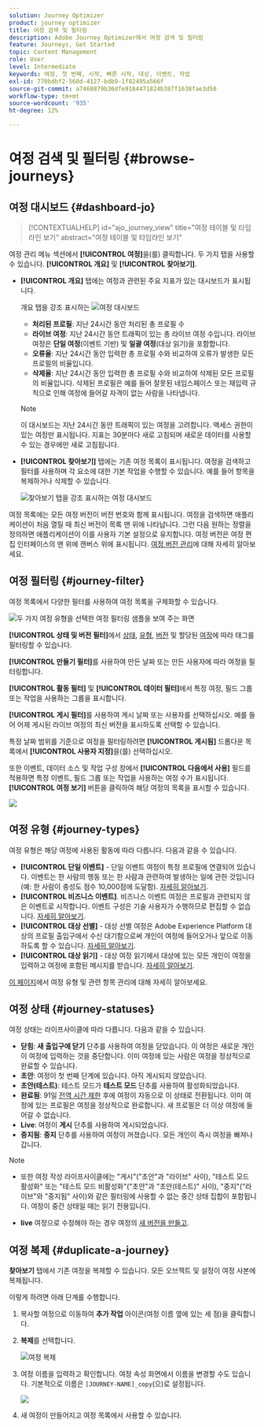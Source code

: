 ```yaml
---
solution: Journey Optimizer
product: journey optimizer
title: 여정 검색 및 필터링
description: Adobe Journey Optimizer에서 여정 검색 및 필터링
feature: Journeys, Get Started
topic: Content Management
role: User
level: Intermediate
keywords: 여정, 첫 번째, 시작, 빠른 시작, 대상, 이벤트, 작업
exl-id: 770bdbf2-560d-4127-bdb9-1f82495a566f
source-git-commit: a7468879b36dfe9184471824b387f1638fae3d50
workflow-type: tm+mt
source-wordcount: '935'
ht-degree: 12%

---
```


# 여정 검색 및 필터링 {#browse-journeys}

## 여정 대시보드 {#dashboard-jo}

>[!CONTEXTUALHELP]
>id="ajo_journey_view"
>title="여정 테이블 및 타임라인 보기"
>abstract="여정 테이블 및 타임라인 보기"

여정 관리 메뉴 섹션에서 **[!UICONTROL 여정]**&#x200B;을(를) 클릭합니다. 두 가지 탭을 사용할 수 있습니다. **[!UICONTROL 개요]** 및 **[!UICONTROL 찾아보기]**.

* **[!UICONTROL 개요]** 탭에는 여정과 관련된 주요 지표가 있는 대시보드가 표시됩니다.

  개요 탭을 강조 표시하는 ![여정 대시보드](assets/journeys-dashboard.png)

   * **처리된 프로필**: 지난 24시간 동안 처리된 총 프로필 수
   * **라이브 여정**: 지난 24시간 동안 트래픽이 있는 총 라이브 여정 수입니다. 라이브 여정은 **단일 여정**(이벤트 기반) 및 **일괄 여정**(대상 읽기)을 포함합니다.
   * **오류율**: 지난 24시간 동안 입력한 총 프로필 수와 비교하여 오류가 발생한 모든 프로필의 비율입니다.
   * **삭제율**: 지난 24시간 동안 입력한 총 프로필 수와 비교하여 삭제된 모든 프로필의 비율입니다. 삭제된 프로필은 예를 들어 잘못된 네임스페이스 또는 재입력 규칙으로 인해 여정에 들어갈 자격이 없는 사람을 나타냅니다.

  >[!NOTE]
  >
  >이 대시보드는 지난 24시간 동안 트래픽이 있는 여정을 고려합니다. 액세스 권한이 있는 여정만 표시됩니다. 지표는 30분마다 새로 고침되며 새로운 데이터를 사용할 수 있는 경우에만 새로 고침됩니다.

* **[!UICONTROL 찾아보기]** 탭에는 기존 여정 목록이 표시됩니다. 여정을 검색하고 필터를 사용하며 각 요소에 대한 기본 작업을 수행할 수 있습니다. 예를 들어 항목을 복제하거나 삭제할 수 있습니다.

  ![찾아보기 탭을 강조 표시하는 여정 대시보드](assets/journeys-browse.png)

여정 목록에는 모든 여정 버전이 버전 번호와 함께 표시됩니다. 여정을 검색하면 애플리케이션이 처음 열릴 때 최신 버전이 목록 맨 위에 나타납니다. 그런 다음 원하는 정렬을 정의하면 애플리케이션이 이를 사용자 기본 설정으로 유지합니다. 여정 버전은 여정 편집 인터페이스의 맨 위에 캔버스 위에 표시됩니다. [여정 버전 관리](publishing-the-journey.md#journey-versions-journey-versions)에 대해 자세히 알아보세요.



## 여정 필터링 {#journey-filter}

여정 목록에서 다양한 필터를 사용하여 여정 목록을 구체화할 수 있습니다.

![두 가지 여정 유형을 선택한 여정 필터링 샘플을 보여 주는 화면](assets/filter-journeys.png)

**[!UICONTROL 상태 및 버전 필터]**&#x200B;에서 [상태](#journey-statuses), [유형](#journey-types), [버전](publishing-the-journey.md#journey-versions-journey-versions) 및 할당된 [여정](../start/search-filter-categorize.md#tags)에 따라 태그를 필터링할 수 있습니다.

**[!UICONTROL 만들기 필터]**&#x200B;를 사용하여 만든 날짜 또는 만든 사용자에 따라 여정을 필터링합니다.

**[!UICONTROL 활동 필터]** 및 **[!UICONTROL 데이터 필터]**&#x200B;에서 특정 여정, 필드 그룹 또는 작업을 사용하는 그룹을 표시합니다.

**[!UICONTROL 게시 필터]**&#x200B;를 사용하여 게시 날짜 또는 사용자를 선택하십시오. 예를 들어 어제 게시된 라이브 여정의 최신 버전을 표시하도록 선택할 수 있습니다.

특정 날짜 범위를 기준으로 여정을 필터링하려면 **[!UICONTROL 게시됨]** 드롭다운 목록에서 **[!UICONTROL 사용자 지정]**&#x200B;을(를) 선택하십시오.

또한 이벤트, 데이터 소스 및 작업 구성 창에서 **[!UICONTROL 다음에서 사용]** 필드를 적용하면 특정 이벤트, 필드 그룹 또는 작업을 사용하는 여정 수가 표시됩니다. **[!UICONTROL 여정 보기]** 버튼을 클릭하여 해당 여정의 목록을 표시할 수 있습니다.

![](assets/journey3bis.png)


## 여정 유형 {#journey-types}

여정 유형은 해당 여정에 사용된 활동에 따라 다릅니다. 다음과 같을 수 있습니다.

* **[!UICONTROL 단일 이벤트]** - 단일 이벤트 여정이 특정 프로필에 연결되어 있습니다. 이벤트는 한 사람의 행동 또는 한 사람과 관련하여 발생하는 일에 관한 것입니다(예: 한 사람이 충성도 점수 10,000점에 도달함). [자세히 알아보기](../event/about-events.md).
* **[!UICONTROL 비즈니스 이벤트]**. 비즈니스 이벤트 여정은 프로필과 관련되지 않은 이벤트로 시작합니다. 이벤트 구성은 기술 사용자가 수행하므로 편집할 수 없습니다. [자세히 알아보기](../event/about-events.md).
* **[!UICONTROL 대상 선별]** - 대상 선별 여정은 Adobe Experience Platform 대상의 프로필 출입구에서 수신 대기함으로써 개인이 여정에 들어오거나 앞으로 이동하도록 할 수 있습니다. [자세히 알아보기](audience-qualification-events.md).
* **[!UICONTROL 대상 읽기]** - 대상 여정 읽기에서 대상에 있는 모든 개인이 여정을 입력하고 여정에 포함된 메시지를 받습니다.  [자세히 알아보기](read-audience.md).


[이 페이지](entry-management.md)에서 여정 유형 및 관련 항목 관리에 대해 자세히 알아보세요.

## 여정 상태 {#journey-statuses}

여정 상태는 라이프사이클에 따라 다릅니다. 다음과 같을 수 있습니다.

* **닫힘**: **새 출입구에 닫기** 단추를 사용하여 여정을 닫았습니다. 이 여정은 새로운 개인이 여정에 입력하는 것을 중단합니다. 이미 여정에 있는 사람은 여정을 정상적으로 완료할 수 있습니다.
* **초안**: 여정이 첫 번째 단계에 있습니다. 아직 게시되지 않았습니다.
* **초안(테스트)**: 테스트 모드가 **테스트 모드** 단추를 사용하여 활성화되었습니다.
* **완료됨**: 91일 [전역 시간 제한](journey-properties.md#global_timeout) 후에 여정이 자동으로 이 상태로 전환됩니다. 이미 여정에 있는 프로필은 여정을 정상적으로 완료합니다. 새 프로필은 더 이상 여정에 들어갈 수 없습니다.
* **Live**: 여정이 **게시** 단추를 사용하여 게시되었습니다.
* **중지됨**: **중지** 단추를 사용하여 여정이 꺼졌습니다. 모든 개인이 즉시 여정을 빠져나갑니다.

>[!NOTE]
>
>* 또한 여정 작성 라이프사이클에는 &quot;게시&quot;(&quot;초안&quot;과 &quot;라이브&quot; 사이), &quot;테스트 모드 활성화&quot; 또는 &quot;테스트 모드 비활성화&quot;(&quot;초안&quot;과 &quot;초안(테스트)&quot; 사이), &quot;중지&quot;(&quot;라이브&quot;와 &quot;중지됨&quot; 사이)와 같은 필터링에 사용할 수 없는 중간 상태 집합이 포함됩니다. 여정이 중간 상태일 때는 읽기 전용입니다.
>
>* **live** 여정으로 수정해야 하는 경우 여정의 [새 버전을 만들고](#journey-versions).


## 여정 복제 {#duplicate-a-journey}

**찾아보기** 탭에서 기존 여정을 복제할 수 있습니다. 모든 오브젝트 및 설정이 여정 사본에 복제됩니다.

이렇게 하려면 아래 단계를 수행합니다.

1. 복사할 여정으로 이동하여 **추가 작업** 아이콘(여정 이름 옆에 있는 세 점)을 클릭합니다.
1. **복제**&#x200B;를 선택합니다.

   ![여정 복제](assets/duplicate-jo.png)

1. 여정 이름을 입력하고 확인합니다. 여정 속성 화면에서 이름을 변경할 수도 있습니다. 기본적으로 이름은 `[JOURNEY-NAME]_copy`(으)로 설정됩니다.

   ![](assets/duplicate-jo2.png)

1. 새 여정이 만들어지고 여정 목록에서 사용할 수 있습니다.
